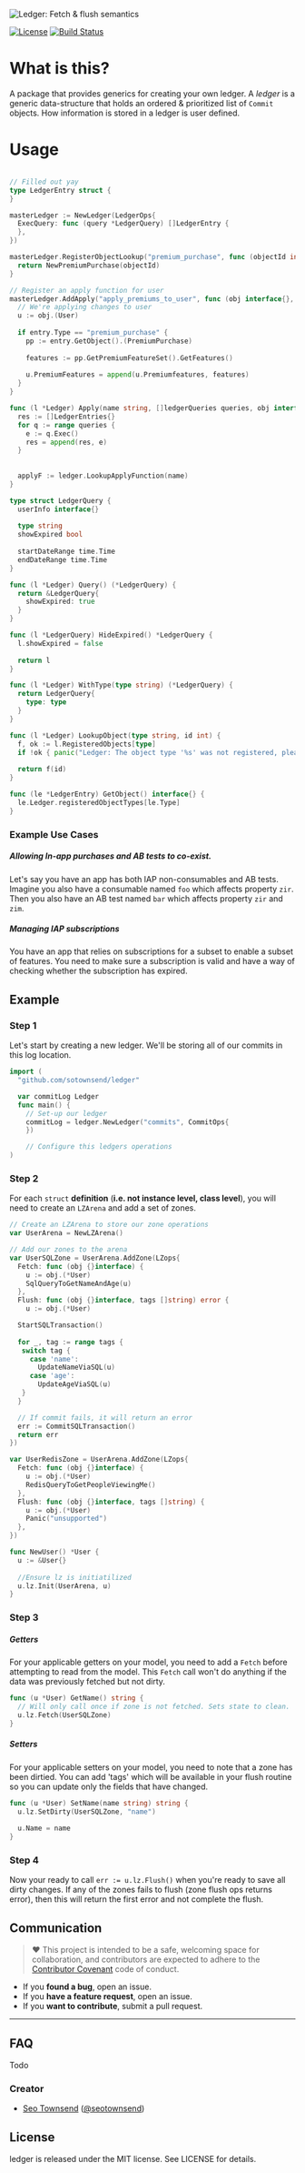 ![Ledger: Fetch & flush semantics](./banner.png) 

[![License](http://img.shields.io/badge/license-MIT-green.svg?style=flat)](https://github.com/sotownsend/ledgable.go/blob/master/LICENSE)
[![Build Status](https://circleci.com/gh/sotownsend/ledgable.go.png?circle-token=:circle-token)](https://circleci.com/gh/sotownsend/ledgable.go)

# What is this?

A package that provides generics for creating your own ledger. 
A *ledger* is a generic data-structure that holds an ordered & prioritized list of `Commit` objects. How information is stored in a
ledger is user defined.

# Usage


```go

// Filled out yay
type LedgerEntry struct {
}

masterLedger := NewLedger(LedgerOps{
  ExecQuery: func (query *LedgerQuery) []LedgerEntry {
  },
})

masterLedger.RegisterObjectLookup("premium_purchase", func (objectId int) interface{} {
  return NewPremiumPurchase(objectId)
}

// Register an apply function for user
masterLedger.AddApply("apply_premiums_to_user", func (obj interface{}, entry *LedgerEntry) {
  // We're applying changes to user
  u := obj.(User)
  
  if entry.Type == "premium_purchase" {
    pp := entry.GetObject().(PremiumPurchase)
    
    features := pp.GetPremiumFeatureSet().GetFeatures()
    
    u.PremiumFeatures = append(u.Premiumfeatures, features)
  }
}

func (l *Ledger) Apply(name string, []ledgerQueries queries, obj interface{}) {
  res := []LedgerEntries{}
  for q := range queries {
    e := q.Exec()
    res = append(res, e)
  }
  
  
  applyF := ledger.LookupApplyFunction(name)
}

type struct LedgerQuery {
  userInfo interface{}
  
  type string
  showExpired bool
  
  startDateRange time.Time
  endDateRange time.Time
}

func (l *Ledger) Query() (*LedgerQuery) {
  return &LedgerQuery{
    showExpired: true
  }
}

func (l *LedgerQuery) HideExpired() *LedgerQuery {
  l.showExpired = false
  
  return l
}

func (l *Ledger) WithType(type string) (*LedgerQuery) {
  return LedgerQuery{
    type: type
  }
}

func (l *Ledger) LookupObject(type string, id int) {
  f, ok := l.RegisteredObjects[type]
  if !ok { panic("Ledger: The object type '%s' was not registered, please register this type with RegisterObjectLookup") }
  
  return f(id)
}

func (le *LedgerEntry) GetObject() interface{} {
  le.Ledger.registeredObjectTypes[le.Type]
}
```

### Example Use Cases

##### Allowing In-app purchases and AB tests to co-exist.
Let's say you have an app has both IAP non-consumables and AB tests.  Imagine you also have a consumable named `foo` which affects property `zir`.  Then you also have an AB test named `bar` which affects property `zir` and `zim`.

##### Managing IAP subscriptions
You have an app that relies on subscriptions for a subset to enable a subset of features.  You need to make sure a subscription is valid and have a way of checking whether the subscription has expired.

## Example

### Step 1
Let's start by creating a new ledger.  We'll be storing all of our commits in this log location.

```go
import (
  "github.com/sotownsend/ledger"

  var commitLog Ledger
  func main() {
    // Set-up our ledger
    commitLog = ledger.NewLedger("commits", CommitOps{
    })

    // Configure this ledgers operations
)
```

### Step 2
For each `struct` **definition** (**i.e. not instance level, class level**), you will need to create an `LZArena` and add a set of zones.

```go
// Create an LZArena to store our zone operations
var UserArena = NewLZArena()

// Add our zones to the arena
var UserSQLZone = UserArena.AddZone(LZops{
  Fetch: func (obj {}interface) {
    u := obj.(*User)
    SqlQueryToGetNameAndAge(u)
  },
  Flush: func (obj {}interface, tags []string) error {
	u := obj.(*User)

  StartSQLTransaction()
  
  for _, tag := range tags {
   switch tag {
     case 'name':
       UpdateNameViaSQL(u)
     case 'age':
       UpdateAgeViaSQL(u)
   }
  }

  // If commit fails, it will return an error
  err := CommitSQLTransaction()
  return err
})

var UserRedisZone = UserArena.AddZone(LZops{
  Fetch: func (obj {}interface) {
    u := obj.(*User)
    RedisQueryToGetPeopleViewingMe()
  },
  Flush: func (obj {}interface, tags []string) {
	u := obj.(*User)
	Panic("unsupported")
  },
})

func NewUser() *User {
  u := &User{}
  
  //Ensure lz is initiatilized
  u.lz.Init(UserArena, u)
}
```

### Step 3

##### Getters
For your applicable getters on your model, you need to add a `Fetch` before attempting to read from the model.  This `Fetch` call won't do anything if the data was previously fetched but not dirty.

```go
func (u *User) GetName() string {
  // Will only call once if zone is not fetched. Sets state to clean.
  u.lz.Fetch(UserSQLZone)
}
```

##### Setters
For your applicable setters on your model, you need to note that a zone has been dirtied. You can add 'tags' which
will be available in your flush routine so you can update only the fields that have changed.

```go
func (u *User) SetName(name string) string {
  u.lz.SetDirty(UserSQLZone, "name")
  
  u.Name = name
}
```

### Step 4 
Now your ready to call `err := u.lz.Flush()` when you're ready to save all dirty changes. If any of the zones fails to flush (zone flush ops returns error), then this will return the first error and not complete the flush.

## Communication
> ♥ This project is intended to be a safe, welcoming space for collaboration, and contributors are expected to adhere to the [Contributor Covenant](http://contributor-covenant.org) code of conduct.

- If you **found a bug**, open an issue.
- If you **have a feature request**, open an issue.
- If you **want to contribute**, submit a pull request.

---

## FAQ

Todo

### Creator

- [Seo Townsend](http://github.com/sotownsend) ([@seotownsend](https://twitter.com/seotownsend))


## License

ledger is released under the MIT license. See LICENSE for details.
